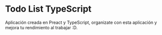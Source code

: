 # Todo List TypeScript 
Aplicación creada en Preact y TypeScript, organizate con esta aplicación y mejora tu rendimiento al trabajar :D.